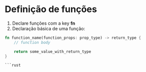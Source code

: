 # Definição de funções

1. Declare funções com a key **fn**
2. Declaração básica de uma função:

```rust
fn function_name(function_props: prop_type) -> return_type {
    // function body

    return some_value_with_return_type
}

```rust
